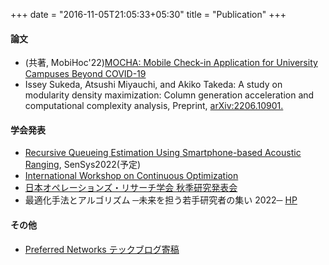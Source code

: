 +++
date = "2016-11-05T21:05:33+05:30"
title = "Publication"
+++

#### 論文
* (共著, MobiHoc'22)[MOCHA: Mobile Check-in Application for University Campuses Beyond COVID-19](https://dl.acm.org/doi/proceedings/10.1145/3492866)
* Issey Sukeda, Atsushi Miyauchi, and Akiko Takeda:
A study on modularity density maximization: Column generation acceleration and computational complexity analysis, Preprint, [arXiv:2206.10901.](https://arxiv.org/abs/2206.10901)

#### 学会発表
* [Recursive Queueing Estimation Using Smartphone-based Acoustic Ranging](), SenSys2022(予定)
* [International Workshop on Continuous Optimization](http://www.opt.c.titech.ac.jp/DecemberWorkshop/#speakers)
* [日本オペレーションズ・リサーチ学会 秋季研究発表会](https://orsj.org/nc2022f/programpage)
* 最適化手法とアルゴリズム ─未来を担う若手研究者の集い 2022─ [HP](http://trout.math.cst.nihon-u.ac.jp/~ito.m/soma/wakate22.html)

#### その他
* [Preferred Networks テックブログ寄稿](https://tech.preferred.jp/ja/blog/数値シミュレーションデータの低次元潜在空間に/)
